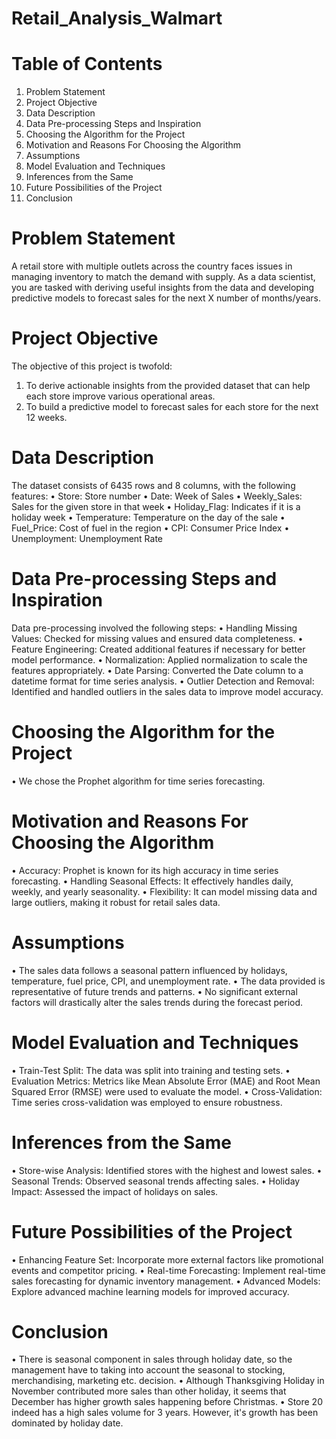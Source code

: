 # Retail_Analysis_Walmart

# Table of Contents
1. Problem Statement
2. Project Objective
3. Data Description
4. Data Pre-processing Steps and Inspiration
5. Choosing the Algorithm for the Project
6. Motivation and Reasons For Choosing the Algorithm
7. Assumptions
8. Model Evaluation and Techniques
9. Inferences from the Same
10. Future Possibilities of the Project
11. Conclusion

# Problem Statement
A retail store with multiple outlets across the country faces issues in managing inventory to match the demand with supply. As a data scientist, you are tasked with deriving useful insights from the data and developing predictive models to forecast sales for the next X number of months/years.

# Project Objective
The objective of this project is twofold:
1. To derive actionable insights from the provided dataset that can help each store improve various operational areas.
2. To build a predictive model to forecast sales for each store for the next 12 weeks.

# Data Description
The dataset consists of 6435 rows and 8 columns, with the following features:
• Store: Store number
• Date: Week of Sales
• Weekly_Sales: Sales for the given store in that week
• Holiday_Flag: Indicates if it is a holiday week
• Temperature: Temperature on the day of the sale
• Fuel_Price: Cost of fuel in the region
• CPI: Consumer Price Index
• Unemployment: Unemployment Rate

# Data Pre-processing Steps and Inspiration
Data pre-processing involved the following steps:
• Handling Missing Values: Checked for missing values and ensured data completeness.
• Feature Engineering: Created additional features if necessary for better model performance.
• Normalization: Applied normalization to scale the features appropriately.
• Date Parsing: Converted the Date column to a datetime format for time series analysis.
• Outlier Detection and Removal: Identified and handled outliers in the sales data to improve model accuracy.

# Choosing the Algorithm for the Project
• We chose the Prophet algorithm for time series forecasting.

# Motivation and Reasons For Choosing the Algorithm
• Accuracy: Prophet is known for its high accuracy in time series forecasting.
• Handling Seasonal Effects: It effectively handles daily, weekly, and yearly seasonality.
• Flexibility: It can model missing data and large outliers, making it robust for retail sales data.

# Assumptions
• The sales data follows a seasonal pattern influenced by holidays, temperature, fuel price, CPI, and unemployment rate.
• The data provided is representative of future trends and patterns.
• No significant external factors will drastically alter the sales trends during the forecast period.

# Model Evaluation and Techniques
• Train-Test Split: The data was split into training and testing sets.
• Evaluation Metrics: Metrics like Mean Absolute Error (MAE) and Root Mean Squared Error (RMSE) were used to evaluate the model.
• Cross-Validation: Time series cross-validation was employed to ensure robustness.

# Inferences from the Same
• Store-wise Analysis: Identified stores with the highest and lowest sales.
• Seasonal Trends: Observed seasonal trends affecting sales.
• Holiday Impact: Assessed the impact of holidays on sales.

# Future Possibilities of the Project
• Enhancing Feature Set: Incorporate more external factors like promotional events and competitor pricing.
• Real-time Forecasting: Implement real-time sales forecasting for dynamic inventory management.
• Advanced Models: Explore advanced machine learning models for improved accuracy.

# Conclusion
• There is seasonal component in sales through holiday date, so the management have to taking into account the seasonal to stocking, merchandising, marketing etc. decision.
• Although Thanksgiving Holiday in November contributed more sales than other holiday, it seems that December has higher growth sales happening before Christmas.
• Store 20 indeed has a high sales volume for 3 years. However, it's growth has been dominated by holiday date.
